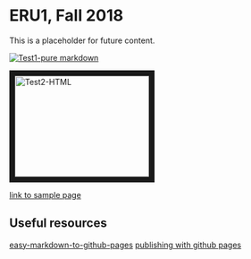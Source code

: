 # ERU1, Fall 2018

This is a placeholder for future content. 

[![Test1-pure markdown](http://img.youtube.com/vi/pBSivkXKtVk/0.jpg)](http://www.youtube.com/watch?v=pBSivkXKtVk)

<a href="http://www.youtube.com/watch?feature=player_embedded&v=pBSivkXKtVk" target="_blank"><img src="http://img.youtube.com/vi/pBSivkXKtVk/0.jpg" alt="Test2-HTML" width="240" height="180" border="10" /></a>

[link to sample page](https://3ie1.github.io/ERU1-2018/SAMPLE1.html)

## Useful resources
[easy-markdown-to-github-pages](https://nicolas-van.github.io/easy-markdown-to-github-pages/)
[publishing with github pages](https://blog.github.com/2016-12-09-publishing-with-github-pages-now-as-easy-as-1-2-3/)
